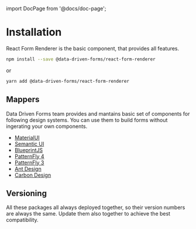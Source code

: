 import DocPage from '@docs/doc-page';

<DocPage>

# Installation

React Form Renderer is the basic component, that provides all features.

```bash
npm install --save @data-driven-forms/react-form-renderer
```
or
```bash
yarn add @data-driven-forms/react-form-renderer
```

## Mappers

Data Driven Forms team provides and mantains basic set of components for following design systems. You can use them to build forms without ingerating your own components.

- [MaterialUI](/mappers/mui-component-mapper)
- [Semantic UI](/mappers/suir-component-mapper)
- [BlueprintJS](/mappers/blueprint-component-mapper)
- [PatternFly 4](/mappers/pf4-component-mapper)
- [PatternFly 3](/mappers/pf3-component-mapper)
- [Ant Design](/mappers/ant-component-mapper)
- [Carbon Design](/mappers/carbon-component-mapper)

## Versioning

All these packages all always deployed together, so their version numbers are always the same. Update them also together to achieve the best compatibility.

</DocPage>
